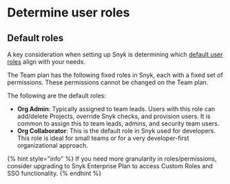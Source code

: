 # Determine user roles

## Default  roles

A key consideration when setting up Snyk is determining which [default user roles](../../../snyk-platform-administration/user-roles/pre-defined-roles.md) align with your needs.

The Team plan has the following fixed roles in Snyk, each with a fixed set of permissions. These permissions cannot be changed on the Team plan.

The following are the default roles:

* **Org Admin**: Typically assigned to team leads. Users with this role can add/delete Projects, override Snyk checks, and provision users. It is common to assign this to team leads, admins, and security team users.&#x20;
* **Org Collaborator**: This is the default role in Snyk used for developers. This role is ideal for small teams or for a very developer-first organizational approach.&#x20;

{% hint style="info" %}
If you need more granularity in roles/permissions, consider upgrading to Snyk Enterprise Plan to access Custom Roles and SSO functionality.
{% endhint %}

